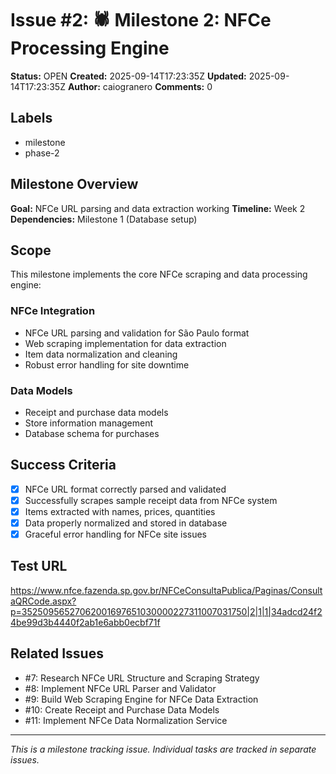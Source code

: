 # Issue #2: 🕷️ Milestone 2: NFCe Processing Engine

**Status:** OPEN
**Created:** 2025-09-14T17:23:35Z
**Updated:** 2025-09-14T17:23:35Z
**Author:** caiogranero
**Comments:** 0

## Labels
- milestone
- phase-2

## Milestone Overview
**Goal:** NFCe URL parsing and data extraction working
**Timeline:** Week 2
**Dependencies:** Milestone 1 (Database setup)

## Scope
This milestone implements the core NFCe scraping and data processing engine:

### NFCe Integration
- NFCe URL parsing and validation for São Paulo format
- Web scraping implementation for data extraction
- Item data normalization and cleaning
- Robust error handling for site downtime

### Data Models
- Receipt and purchase data models
- Store information management
- Database schema for purchases

## Success Criteria
- [x] NFCe URL format correctly parsed and validated
- [x] Successfully scrapes sample receipt data from NFCe system
- [x] Items extracted with names, prices, quantities
- [x] Data properly normalized and stored in database
- [x] Graceful error handling for NFCe site issues

## Test URL
https://www.nfce.fazenda.sp.gov.br/NFCeConsultaPublica/Paginas/ConsultaQRCode.aspx?p=35250956527062001697651030000227311007031750|2|1|1|34adcd24f24be99d3b4440f2ab1e6abb0ecbf71f

## Related Issues
- #7: Research NFCe URL Structure and Scraping Strategy
- #8: Implement NFCe URL Parser and Validator
- #9: Build Web Scraping Engine for NFCe Data Extraction
- #10: Create Receipt and Purchase Data Models
- #11: Implement NFCe Data Normalization Service

---
*This is a milestone tracking issue. Individual tasks are tracked in separate issues.*